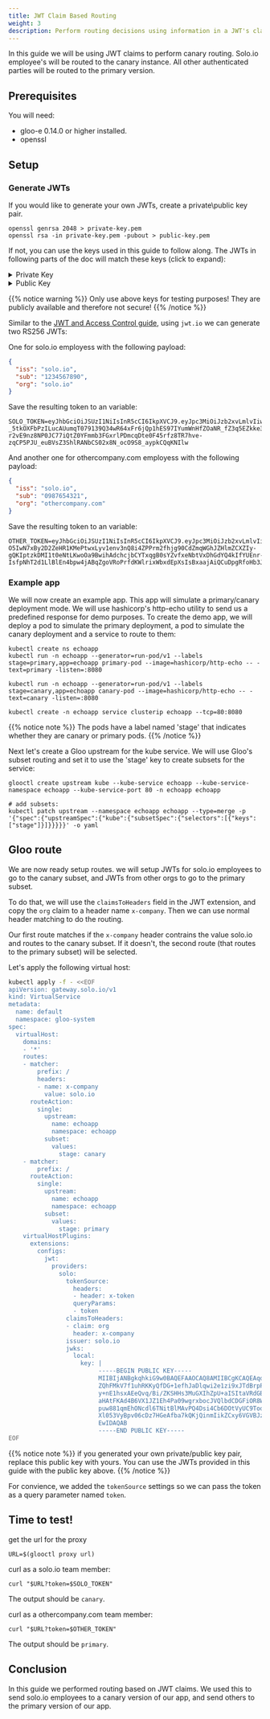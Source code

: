 ```yaml
---
title: JWT Claim Based Routing
weight: 3
description: Perform routing decisions using information in a JWT's claims
---
```


In this guide we will be using JWT claims to perform canary routing. Solo.io employee's will be routed to the canary instance. All other authenticated parties will be routed to the
primary version.

## Prerequisites
You will need:

- gloo-e 0.14.0 or higher installed.
- openssl

## Setup

### Generate JWTs
If you would like to generate your own JWTs, create a private\public key pair.
```shell
openssl genrsa 2048 > private-key.pem
openssl rsa -in private-key.pem -pubout > public-key.pem
```
If not, you can use the keys used in this guide to follow along.
The JWTs in following parts of the doc will match these keys (click to expand):
<details><summary>Private Key</summary>
```text
-----BEGIN RSA PRIVATE KEY-----
MIIEogIBAAKCAQEAqqFBFrh4Sc0aMBrywjoaZQhFMkV7f1uhRKKyQfDG+1efhJaD
lqwi2e1zi9xJTdBrpPtcbuIg4+cAF2aF3kHsy+nE1hsxAEeQvq/Bi/ZKSHHs3MuG
XIhZpU+aISItaVRdGBNFu/mjoyvZiFMIDnUoaHAtFKAd4B6VX1JZ1Eh4Pa09wgrx
bocJVQlbdCDGFiOR8WcfPyJ6IiL2M4uxQlRNpuw881qmEhONcdl6TNitBlMAvPQ4
Dsi4Cb6DOtVyUC9ToqL3Wi86DpCnHKNb5RbPXl053VyBpv06cDz7HGeAfba7kQKj
QinmIikZCxy6VGVBJzQUNRKwljFp8Uf8Bk8eEwIDAQABAoIBAEGkH2IaPUxG9xgi
hdlqeNT9RYF9cXEhUv0QifsMIcB3iQp8zMqeFho4WwcnC5w/3eluObT+kSCbsVFP
Q5ipS+t2Vx72/vbYkTqKaq7pZNJR4YlfUqUuXy5VXTn55/ZpWhb08xLJisYvDFSB
fMvzDkR/Qxh4MIYTvesZxyz/ZCJ1biuA5GpvuTYWyv0t4ql25Ok7wSBPViJmuyFM
y8pEk1m0UlvNVsh+KFSbuFSwHdXfOR+QPjq2UCW+8cYi8xsoPhIiGagBl6BPMyc5
xJkfnrSs3kB0S5VdHO4shZXmOuSENtv2OvONjvwoNCzh0sxOtABUMqeFvNEMhopm
5gs1H4ECgYEA2TnYxNZ98BXEUoc/xyXwHCeTNbZHNdDII6jyDOPMOlWbjGyX1OPo
3WGU5Nehvn5JUC3QDivm8oMXklVBMD76Jllx/4C6X72u8yorp4Q/Hj0qDAKWP8Pp
jn2cJX4SYXjXYvBJN+LuUIdkbVnEE3qZi85qRqJTPh5mcYjsOZeQXxECgYEAyRYy
lMeYUA9NeNJOszzJRFE7vgjfQ1NLqEKhTq4NmmHEkK661IhnrxnvFBfVtor99kSO
o7P3JZ8xcevoZqP1W3t4vO96TIxa0vPrn43C25xPYJHswrPqQteF3j65rWOto5o2
+SSUJCXYH0YPbNSAHqHajAXEZheuyYxUSB4hsuMCgYBST3IM+/2SeJ0AbJFFI+H8
uR41zxDimm8L3BuDuNmNDR04s3lAyO9W23/wyqhWJ0IeaI2aoRYMtJG8+CMQZfyh
hWkF2MBGQPjG2SbbfefwzFpfXKeUF+cq//un1UKfvotWyRflXk7RIsxyBv6eJumB
qUBp7V4/foNw5+Ii3IRvEQKBgETyln9K/J+ez5p4ycFNO1lwXQKouhy0h8F2ryZy
KXngwew17RuIdbylMMN79Kw1diSllx7sSvacYfDEyZe/6hXm/RwTJKTwjwe72POJ
QOHZ86GSB1MvK0il62GrsjCQd+4bp3O/pgfK7hKzDADtz8wxBOVz6MZ0olq7Af8E
TduvAoGALciccA3OE4gsUc5clZDaT8iZUx12J0MNV87IhK5mLnF9mdT5GVohPvrA
lLwvQs17ZdSgwMmnDZV4CHCnEog0R9jBAWRpdmSF7nXRYiUavmaqwINjUIWWZmvg
xTS0qnY2ReWxStgeIgcFRovI3BJJWAolcX+qIESOSBbFr++SdfI=
-----END RSA PRIVATE KEY-----
```
</details>
<details><summary>Public Key</summary>
```text
-----BEGIN PUBLIC KEY-----
MIIBIjANBgkqhkiG9w0BAQEFAAOCAQ8AMIIBCgKCAQEAqqFBFrh4Sc0aMBrywjoa
ZQhFMkV7f1uhRKKyQfDG+1efhJaDlqwi2e1zi9xJTdBrpPtcbuIg4+cAF2aF3kHs
y+nE1hsxAEeQvq/Bi/ZKSHHs3MuGXIhZpU+aISItaVRdGBNFu/mjoyvZiFMIDnUo
aHAtFKAd4B6VX1JZ1Eh4Pa09wgrxbocJVQlbdCDGFiOR8WcfPyJ6IiL2M4uxQlRN
puw881qmEhONcdl6TNitBlMAvPQ4Dsi4Cb6DOtVyUC9ToqL3Wi86DpCnHKNb5RbP
Xl053VyBpv06cDz7HGeAfba7kQKjQinmIikZCxy6VGVBJzQUNRKwljFp8Uf8Bk8e
EwIDAQAB
-----END PUBLIC KEY-----
```
</details>

{{% notice warning %}}
Only use above keys for testing purposes! They are publicly available and therefore not secure!
{{% /notice %}}


Similar to the [JWT and Access Control guide](../access_control/#create-the-json-web-token-jwt), using `jwt.io` we can generate two RS256 JWTs:

One for solo.io employess with the following payload:
```json
{
  "iss": "solo.io",
  "sub": "1234567890",
  "org": "solo.io"
}
```

Save the resulting token to an variable:
```shell
SOLO_TOKEN=eyJhbGciOiJSUzI1NiIsInR5cCI6IkpXVCJ9.eyJpc3MiOiJzb2xvLmlvIiwic3ViIjoiMTIzNDU2Nzg5MCIsIm9yZyI6InNvbG8uaW8ifQ.WeYtM17EBdQc5Ka9PHPseKhX96krnQSARN8dLA806FyKY2MKWzdlAQL0UYfFi1c2C8_4pW0taK2vwhmKU2zgCvLb-_5tkOXFbPzILucAUumqT079139Q34wR64xFr6jQp1hES97IYumWnHfZOaNR_fZ3q5EZkke3YrdGhHHfo1ze41w77QCV234eDi72RmSawEaKyEGevZev16iw3M7Gfk_cet05DHfn9CPFlbuc9DkU8-r2vE9nz8NP0JC77iQtZ0YFmmb3FGxrlPDmcqDte0F45rfz8TR7hve-zqCP5PJU_euBVsZ3ShlRANbCS02x8N_ocO9S8_aypkCQqKNIlw
```

And another one for othercompany.com employess with the following payload:

```json
{
  "iss": "solo.io",
  "sub": "0987654321",
  "org": "othercompany.com"
}
```

Save the resulting token to an variable:
```shell
OTHER_TOKEN=eyJhbGciOiJSUzI1NiIsInR5cCI6IkpXVCJ9.eyJpc3MiOiJzb2xvLmlvIiwic3ViIjoiMDk4NzY1NDMyMSIsIm9yZyI6Im90aGVyY29tcGFueS5jb20ifQ.ULWH8i4LINvrHull2LKSiBhlGOJmNf9OkXdjPCyHmiZGC9GEWuLzBBiBkXUalNgJ_fLpHtwml9eN3ALoU8Ni9aAq_IRW9GE_fbqpdIztgd4IYxwbMBH-O5IwN7xBy2D2ZeHR1KMePtwxLyv1env3nQ8i4ZPPrm2fhjg90CdZmqWGhJZHlmZCXZIy-gQKIptzkDMI1t0eNtLKwoOa9BwihAdchcjbCYTxqgB0sYZvfxeNbtVxDhGdYQ4kIfYUEnr-IsfpNhT2d1LlBlEn4bpw4jABqZgoVRoPrfdKWlrixWbxdEpXsIsBxaajAiQCuDpgRfoHb3JNJNgYaa_jKuT0GA
```

### Example app
We will now create an example app. This app will simulate a primary/canary deployment mode. 
We will use hashicorp's http-echo utility to send us a predefined response for demo purposes.
To create the demo app, we will deploy a pod to simulate the primary deployment, a pod to simulate the canary deployment and a service to route to them:
```
kubectl create ns echoapp
kubectl run -n echoapp --generator=run-pod/v1 --labels stage=primary,app=echoapp primary-pod --image=hashicorp/http-echo -- -text=primary -listen=:8080

kubectl run -n echoapp --generator=run-pod/v1 --labels stage=canary,app=echoapp canary-pod --image=hashicorp/http-echo -- -text=canary -listen=:8080

kubectl create -n echoapp service clusterip echoapp --tcp=80:8080
```

{{% notice note %}}
The pods have a label named 'stage' that indicates whether they are canary or primary pods.
{{% /notice %}}

Next let's create a Gloo upstream for the kube service. We will use Gloo's subset routing and set it to use the 'stage' key to create subsets for the service:
```shell
glooctl create upstream kube --kube-service echoapp --kube-service-namespace echoapp --kube-service-port 80 -n echoapp echoapp

# add subsets:
kubectl patch upstream --namespace echoapp echoapp --type=merge -p '{"spec":{"upstreamSpec":{"kube":{"subsetSpec":{"selectors":[{"keys":["stage"]}]}}}}}' -o yaml
```

## Gloo route

We are now ready setup routes. we will setup JWTs for solo.io employees to go to the canary subset,
and JWTs from other orgs to go to the primary subset.

To do that, we will use the `claimsToHeaders` field in the JWT extension, and copy the `org` claim
to a header name `x-company`. Then we can use normal header matching to do the routing. 

Our first route matches if the `x-company` header contrains the value solo.io and routes to the canary subset. If it doesn't, the second route (that routes to the primary subset) will be selected.

Let's apply the following virtual host:

```bash
kubectl apply -f - <<EOF
apiVersion: gateway.solo.io/v1
kind: VirtualService
metadata:
  name: default
  namespace: gloo-system
spec:
  virtualHost:
    domains:
    - '*'
    routes:
    - matcher:
        prefix: /
        headers:
        - name: x-company
          value: solo.io
      routeAction:
        single:
          upstream:
            name: echoapp
            namespace: echoapp
          subset:
            values:
              stage: canary
    - matcher:
        prefix: /
      routeAction:
        single:
          upstream:
            name: echoapp
            namespace: echoapp
          subset:
            values:
              stage: primary
    virtualHostPlugins:
      extensions:
        configs:
          jwt:
            providers:
              solo:
                tokenSource:
                  headers:
                  - header: x-token
                  queryParams:
                  - token
                claimsToHeaders:
                - claim: org
                  header: x-company
                issuer: solo.io
                jwks:
                  local:
                    key: |
                         -----BEGIN PUBLIC KEY-----
                         MIIBIjANBgkqhkiG9w0BAQEFAAOCAQ8AMIIBCgKCAQEAqqFBFrh4Sc0aMBrywjoa
                         ZQhFMkV7f1uhRKKyQfDG+1efhJaDlqwi2e1zi9xJTdBrpPtcbuIg4+cAF2aF3kHs
                         y+nE1hsxAEeQvq/Bi/ZKSHHs3MuGXIhZpU+aISItaVRdGBNFu/mjoyvZiFMIDnUo
                         aHAtFKAd4B6VX1JZ1Eh4Pa09wgrxbocJVQlbdCDGFiOR8WcfPyJ6IiL2M4uxQlRN
                         puw881qmEhONcdl6TNitBlMAvPQ4Dsi4Cb6DOtVyUC9ToqL3Wi86DpCnHKNb5RbP
                         Xl053VyBpv06cDz7HGeAfba7kQKjQinmIikZCxy6VGVBJzQUNRKwljFp8Uf8Bk8e
                         EwIDAQAB
                         -----END PUBLIC KEY-----
EOF
```

{{% notice note %}}
if you generated your own private/public key pair, replace this public key with yours.
You can use the JWTs provided in this guide with the public key above.
{{% /notice %}}

For convience, we added the `tokenSource` settings so we can pass the token as a query parameter named `token`.

## Time to test!

get the url for the proxy
```
URL=$(glooctl proxy url)
```
curl as a solo.io team member:
```
curl "$URL?token=$SOLO_TOKEN"
```
The output should be `canary`.

curl as a othercompany.com team member:
```
curl "$URL?token=$OTHER_TOKEN"
```
The output should be `primary`.

## Conclusion

In this guide we performed routing based on JWT claims. We used this to send solo.io employees to a canary version of our app, and send others to the primary version of our app.
